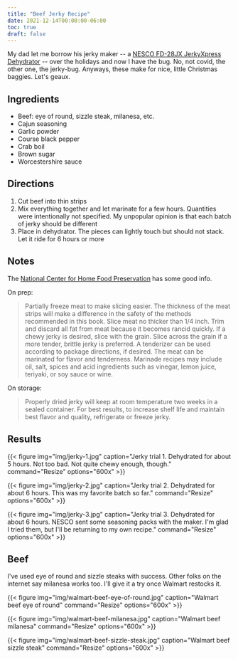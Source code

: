 ```yaml
---
title: "Beef Jerky Recipe"
date: 2021-12-14T00:00:00-06:00
toc: true
draft: false
---
```


My dad let me borrow his jerky maker -- a [NESCO FD-28JX JerkyXpress Dehydrator](https://www.nesco.com/product/fd-28jx-jerky-xpress-food-dehydrator/) -- over the holidays and now I have the bug. No, not covid, the other one, the jerky-bug. Anyways, these make for nice, little Christmas baggies. Let's geaux.

<!--more-->

## Ingredients

- Beef: eye of round, sizzle steak, milanesa, etc.
- Cajun seasoning
- Garlic powder
- Course black pepper
- Crab boil
- Brown sugar
- Worcestershire sauce

## Directions

1. Cut beef into thin strips
1. Mix everything together and let marinate for a few hours. Quantities were intentionally not specified. My unpopular opinion is that each batch of jerky should be different
1. Place in dehydrator. The pieces can lightly touch but should not stack. Let it ride for 6 hours or more

## Notes

The [National Center for Home Food Preservation](https://nchfp.uga.edu/how/dry/jerky.html) has some good info.

On prep:

> Partially freeze meat to make slicing easier. The thickness of the meat strips will make a difference in the safety of the methods recommended in this book. Slice meat no thicker than 1/4 inch. Trim and discard all fat from meat because it becomes rancid quickly. If a chewy jerky is desired, slice with the grain. Slice across the grain if a more tender, brittle jerky is preferred. A tenderizer can be used according to package directions, if desired. The meat can be marinated for flavor and tenderness. Marinade recipes may include oil, salt, spices and acid ingredients such as vinegar, lemon juice, teriyaki, or soy sauce or wine.

On storage:

> Properly dried jerky will keep at room temperature two weeks in a sealed container. For best results, to increase shelf life and maintain best flavor and quality, refrigerate or freeze jerky.

## Results

{{< figure
img="img/jerky-1.jpg"
caption="Jerky trial 1. Dehydrated for about 5 hours. Not too bad. Not quite chewy enough, though."
command="Resize"
options="600x" >}}

{{< figure
img="img/jerky-2.jpg"
caption="Jerky trial 2. Dehydrated for about 6 hours. This was my favorite batch so far."
command="Resize"
options="600x" >}}

{{< figure
img="img/jerky-3.jpg"
caption="Jerky trial 3. Dehydrated for about 6 hours. NESCO sent some seasoning packs with the maker. I'm glad I tried them, but I'll be returning to my own recipe."
command="Resize"
options="600x" >}}

## Beef

I've used eye of round and sizzle steaks with success. Other folks on the internet say milanesa works too. I'll give it a try once Walmart restocks it.

{{< figure
img="img/walmart-beef-eye-of-round.jpg"
caption="Walmart beef eye of round"
command="Resize"
options="600x" >}}

{{< figure
img="img/walmart-beef-milanesa.jpg"
caption="Walmart beef milanesa"
command="Resize"
options="600x" >}}

{{< figure
img="img/walmart-beef-sizzle-steak.jpg"
caption="Walmart beef sizzle steak"
command="Resize"
options="600x" >}}
